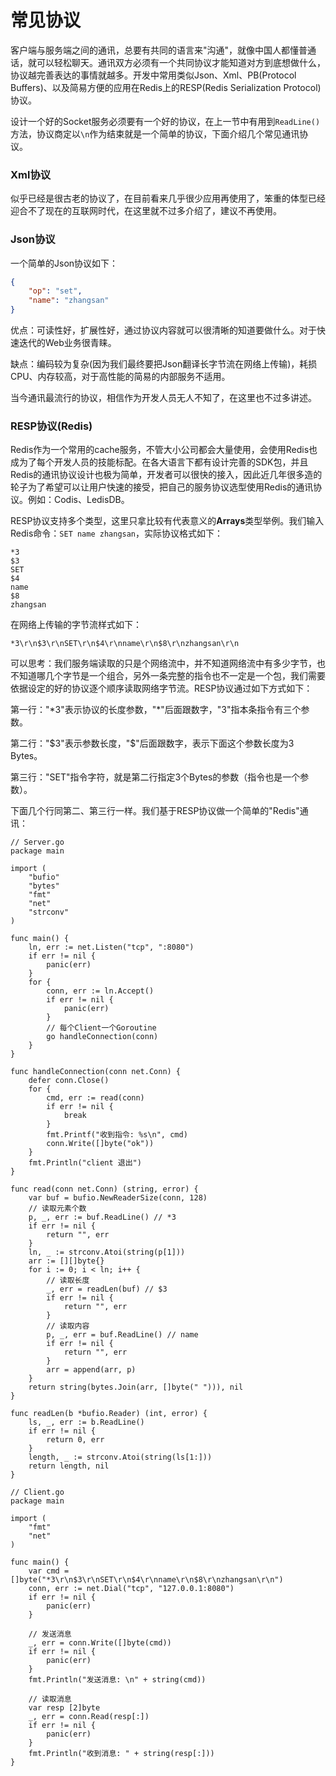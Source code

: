 # 常见协议

客户端与服务端之间的通讯，总要有共同的语言来"沟通"，就像中国人都懂普通话，就可以轻松聊天。通讯双方必须有一个共同协议才能知道对方到底想做什么，协议越完善表达的事情就越多。开发中常用类似Json、Xml、PB(Protocol Buffers)、以及简易方便的应用在Redis上的RESP(Redis Serialization Protocol)协议。

设计一个好的Socket服务必须要有一个好的协议，在上一节中有用到`ReadLine()`方法，协议商定以`\n`作为结束就是一个简单的协议，下面介绍几个常见通讯协议。

### Xml协议

似乎已经是很古老的协议了，在目前看来几乎很少应用再使用了，笨重的体型已经迎合不了现在的互联网时代，在这里就不过多介绍了，建议不再使用。
### Json协议

一个简单的Json协议如下：

```Json
{
    "op": "set",
    "name": "zhangsan"
}
```

优点：可读性好，扩展性好，通过协议内容就可以很清晰的知道要做什么。对于快速迭代的Web业务很青睐。

缺点：编码较为复杂(因为我们最终要把Json翻译长字节流在网络上传输)，耗损CPU、内存较高，对于高性能的简易的内部服务不适用。

当今通讯最流行的协议，相信作为开发人员无人不知了，在这里也不过多讲述。

### RESP协议(Redis)

Redis作为一个常用的cache服务，不管大小公司都会大量使用，会使用Redis也成为了每个开发人员的技能标配。在各大语言下都有设计完善的SDK包，并且Redis的通讯协议设计也极为简单，开发者可以很快的接入，因此近几年很多造的轮子为了希望可以让用户快速的接受，把自己的服务协议选型使用Redis的通讯协议。例如：Codis、LedisDB。

RESP协议支持多个类型，这里只拿比较有代表意义的**Arrays**类型举例。我们输入Redis命令：`SET name zhangsan`，实际协议格式如下：

```Redis
*3
$3
SET
$4
name
$8
zhangsan
```
在网络上传输的字节流样式如下：

```Redis
*3\r\n$3\r\nSET\r\n$4\r\nname\r\n$8\r\nzhangsan\r\n
```

可以思考：我们服务端读取的只是个网络流中，并不知道网络流中有多少字节，也不知道哪几个字节是一个组合，另外一条完整的指令也不一定是一个包，我们需要依据设定的好的协议逐个顺序读取网络字节流。RESP协议通过如下方式如下：

第一行："\*3"表示协议的长度参数，"*"后面跟数字，"3"指本条指令有三个参数。

第二行："$3"表示参数长度，"$"后面跟数字，表示下面这个参数长度为3 Bytes。

第三行："SET"指令字符，就是第二行指定3个Bytes的参数（指令也是一个参数）。

下面几个行同第二、第三行一样。我们基于RESP协议做一个简单的"Redis"通讯：

```golang
// Server.go
package main

import (
	"bufio"
	"bytes"
	"fmt"
	"net"
	"strconv"
)

func main() {
	ln, err := net.Listen("tcp", ":8080")
	if err != nil {
		panic(err)
	}
	for {
		conn, err := ln.Accept()
		if err != nil {
			panic(err)
		}
		// 每个Client一个Goroutine
		go handleConnection(conn)
	}
}

func handleConnection(conn net.Conn) {
	defer conn.Close()
	for {
		cmd, err := read(conn)
		if err != nil {
			break
		}
		fmt.Printf("收到指令: %s\n", cmd)
		conn.Write([]byte("ok"))
	}
	fmt.Println("client 退出")
}

func read(conn net.Conn) (string, error) {
	var buf = bufio.NewReaderSize(conn, 128)
	// 读取元素个数
	p, _, err := buf.ReadLine() // *3
	if err != nil {
		return "", err
	}
	ln, _ := strconv.Atoi(string(p[1]))
	arr := [][]byte{}
	for i := 0; i < ln; i++ {
		// 读取长度
		_, err = readLen(buf) // $3
		if err != nil {
			return "", err
		}
		// 读取内容
		p, _, err = buf.ReadLine() // name
		if err != nil {
			return "", err
		}
		arr = append(arr, p)
	}
	return string(bytes.Join(arr, []byte(" "))), nil
}

func readLen(b *bufio.Reader) (int, error) {
	ls, _, err := b.ReadLine()
	if err != nil {
		return 0, err
	}
	length, _ := strconv.Atoi(string(ls[1:]))
	return length, nil
}
```

```golang
// Client.go
package main

import (
	"fmt"
	"net"
)

func main() {
	var cmd = []byte("*3\r\n$3\r\nSET\r\n$4\r\nname\r\n$8\r\nzhangsan\r\n")
	conn, err := net.Dial("tcp", "127.0.0.1:8080")
	if err != nil {
		panic(err)
	}

	// 发送消息
	_, err = conn.Write([]byte(cmd))
	if err != nil {
		panic(err)
	}
	fmt.Println("发送消息: \n" + string(cmd))

	// 读取消息
	var resp [2]byte
	_, err = conn.Read(resp[:])
	if err != nil {
		panic(err)
	}
	fmt.Println("收到消息: " + string(resp[:]))
}
```
